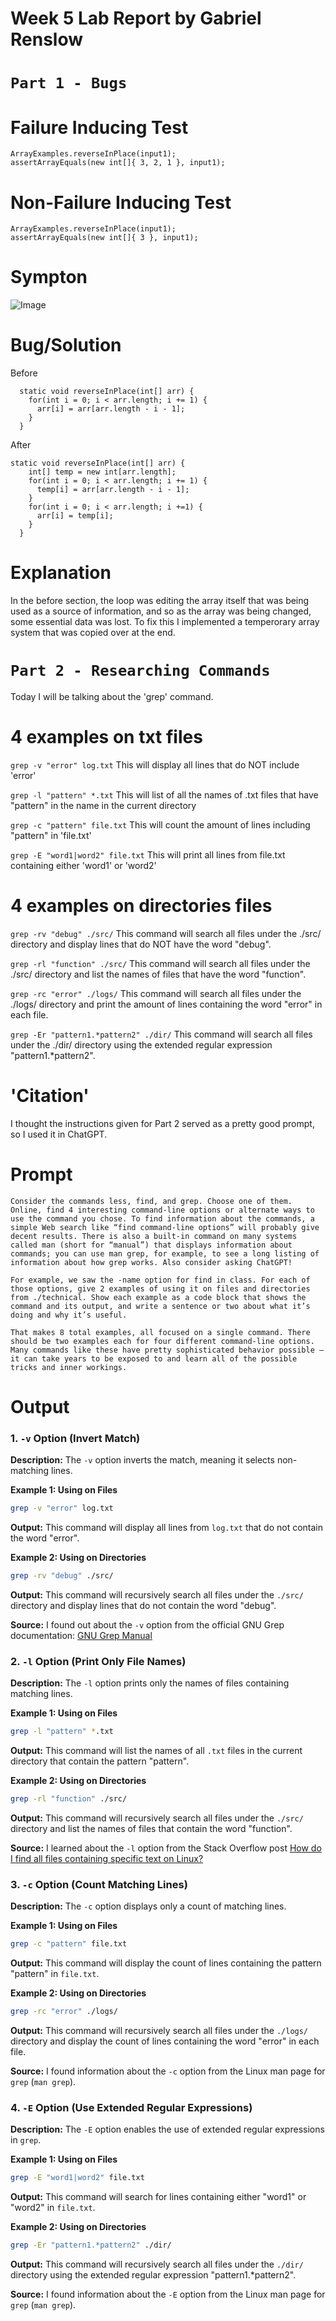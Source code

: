 # Week 5 Lab Report by Gabriel Renslow

# `Part 1 - Bugs`

# Failure Inducing Test
```int[] input1 = { 1, 2, 3 };
ArrayExamples.reverseInPlace(input1);
assertArrayEquals(new int[]{ 3, 2, 1 }, input1);
```
# Non-Failure Inducing Test
```int[] input1 = { 3 };
ArrayExamples.reverseInPlace(input1);
assertArrayEquals(new int[]{ 3 }, input1);
```
# Sympton

![Image](Week5_Part1.png)

# Bug/Solution

Before
```
  static void reverseInPlace(int[] arr) {
    for(int i = 0; i < arr.length; i += 1) {
      arr[i] = arr[arr.length - i - 1];
    }
  }
```

After
```
static void reverseInPlace(int[] arr) {
    int[] temp = new int[arr.length];
    for(int i = 0; i < arr.length; i += 1) {
      temp[i] = arr[arr.length - i - 1];
    }
    for(int i = 0; i < arr.length; i +=1) {
      arr[i] = temp[i];
    }
  }
```

# Explanation

In the before section, the loop was editing the array itself that was being used as a source of information, and so as the array was being changed, some essential data was lost. To fix this I implemented a temperorary array system that was copied over at the end.

# `Part 2 - Researching Commands`

Today I will be talking about the 'grep' command.

# 4 examples on txt files

```grep -v "error" log.txt```
This will display all lines that do NOT include 'error'

```grep -l "pattern" *.txt```
This will list of all the names of .txt files that have "pattern" in the name in the current directory

```grep -c "pattern" file.txt```
This will count the amount of lines including "pattern" in 'file.txt'

```grep -E "word1|word2" file.txt```
This will print all lines from file.txt containing either 'word1' or 'word2'

# 4 examples on directories files

```grep -rv "debug" ./src/```
This command will search all files under the ./src/ directory and display lines that do NOT have the word "debug".

```grep -rl "function" ./src/```
This command will search all files under the ./src/ directory and list the names of files that have the word "function".

```grep -rc "error" ./logs/```
This command will search all files under the ./logs/ directory and print the amount of lines containing the word "error" in each file.

```grep -Er "pattern1.*pattern2" ./dir/```
This command will search all files under the ./dir/ directory using the extended regular expression "pattern1.*pattern2".

# 'Citation'

I thought the instructions given for Part 2 served as a pretty good prompt, so I used it in ChatGPT.

# Prompt
```
Consider the commands less, find, and grep. Choose one of them. Online, find 4 interesting command-line options or alternate ways to use the command you chose. To find information about the commands, a simple Web search like “find command-line options” will probably give decent results. There is also a built-in command on many systems called man (short for “manual”) that displays information about commands; you can use man grep, for example, to see a long listing of information about how grep works. Also consider asking ChatGPT!

For example, we saw the -name option for find in class. For each of those options, give 2 examples of using it on files and directories from ./technical. Show each example as a code block that shows the command and its output, and write a sentence or two about what it’s doing and why it’s useful.

That makes 8 total examples, all focused on a single command. There should be two examples each for four different command-line options. Many commands like these have pretty sophisticated behavior possible – it can take years to be exposed to and learn all of the possible tricks and inner workings.
```

# Output

### 1. `-v` Option (Invert Match)
**Description:** The `-v` option inverts the match, meaning it selects non-matching lines.

**Example 1: Using on Files**
```bash
grep -v "error" log.txt
```
**Output:** This command will display all lines from `log.txt` that do not contain the word "error".

**Example 2: Using on Directories**
```bash
grep -rv "debug" ./src/
```
**Output:** This command will recursively search all files under the `./src/` directory and display lines that do not contain the word "debug".

**Source:** I found out about the `-v` option from the official GNU Grep documentation: [GNU Grep Manual](https://www.gnu.org/software/grep/manual/grep.html)

### 2. `-l` Option (Print Only File Names)
**Description:** The `-l` option prints only the names of files containing matching lines.

**Example 1: Using on Files**
```bash
grep -l "pattern" *.txt
```
**Output:** This command will list the names of all `.txt` files in the current directory that contain the pattern "pattern".

**Example 2: Using on Directories**
```bash
grep -rl "function" ./src/
```
**Output:** This command will recursively search all files under the `./src/` directory and list the names of files that contain the word "function".

**Source:** I learned about the `-l` option from the Stack Overflow post [How do I find all files containing specific text on Linux?](https://stackoverflow.com/questions/16956810/how-do-i-find-all-files-containing-specific-text-on-linux)

### 3. `-c` Option (Count Matching Lines)
**Description:** The `-c` option displays only a count of matching lines.

**Example 1: Using on Files**
```bash
grep -c "pattern" file.txt
```
**Output:** This command will display the count of lines containing the pattern "pattern" in `file.txt`.

**Example 2: Using on Directories**
```bash
grep -rc "error" ./logs/
```
**Output:** This command will recursively search all files under the `./logs/` directory and display the count of lines containing the word "error" in each file.

**Source:** I found information about the `-c` option from the Linux man page for `grep` (`man grep`).

### 4. `-E` Option (Use Extended Regular Expressions)
**Description:** The `-E` option enables the use of extended regular expressions in `grep`.

**Example 1: Using on Files**
```bash
grep -E "word1|word2" file.txt
```
**Output:** This command will search for lines containing either "word1" or "word2" in `file.txt`.

**Example 2: Using on Directories**
```bash
grep -Er "pattern1.*pattern2" ./dir/
```
**Output:** This command will recursively search all files under the `./dir/` directory using the extended regular expression "pattern1.*pattern2".

**Source:** I found information about the `-E` option from the Linux man page for `grep` (`man grep`).

